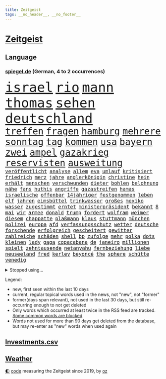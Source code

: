 ```yaml
---
title: Zeitgeist
tags: __no_header__, __no_footer__
---
```


# [Zeitgeist](https://oliz.io/zeitgeist/)

## Language

<h3><a href="https://www.spiegel.de" target="_blank">spiegel.de</a> (German, 4 to 2 occurrences)</h3>
<p style="font-family:monospace">
<span style="font-size:32pt"><a href="news_links.html#israel" class="current">israel</a></span>
<span style="font-size:32pt"><a href="news_links.html#rio" class="current">rio</a></span>
<span style="font-size:32pt"><a href="news_links.html#mann" class="current">mann</a></span>
<span style="font-size:32pt"><a href="news_links.html#thomas" class="current">thomas</a></span>
<span style="font-size:32pt"><a href="news_links.html#sehen" class="current">sehen</a></span>
<span style="font-size:32pt"><a href="news_links.html#deutschland" class="current">deutschland</a></span>
<br>
<span style="font-size:22pt"><a href="news_links.html#treffen" class="current">treffen</a></span>
<span style="font-size:22pt"><a href="news_links.html#fragen" class="current">fragen</a></span>
<span style="font-size:22pt"><a href="news_links.html#hamburg" class="current">hamburg</a></span>
<span style="font-size:22pt"><a href="news_links.html#mehrere" class="current">mehrere</a></span>
<span style="font-size:22pt"><a href="news_links.html#sonntag" class="current">sonntag</a></span>
<span style="font-size:22pt"><a href="news_links.html#tag" class="current">tag</a></span>
<span style="font-size:22pt"><a href="news_links.html#kommen" class="current">kommen</a></span>
<span style="font-size:22pt"><a href="news_links.html#usa" class="current">usa</a></span>
<span style="font-size:22pt"><a href="news_links.html#bayern" class="current">bayern</a></span>
<span style="font-size:22pt"><a href="news_links.html#zwei" class="current">zwei</a></span>
<span style="font-size:22pt"><a href="news_links.html#ampel" class="current">ampel</a></span>
<span style="font-size:22pt"><a href="news_links.html#gazakrieg" class="current">gazakrieg</a></span>
<span style="font-size:22pt"><a href="news_links.html#reservisten" class="current">reservisten</a></span>
<span style="font-size:22pt"><a href="news_links.html#ausweitung" class="current">ausweitung</a></span>
<br>
<span style="font-size:12pt"><a href="news_links.html#veröffentlicht" class="current">veröffentlicht</a></span>
<span style="font-size:12pt"><a href="news_links.html#analyse" class="current">analyse</a></span>
<span style="font-size:12pt"><a href="news_links.html#allem" class="current">allem</a></span>
<span style="font-size:12pt"><a href="news_links.html#eva" class="current">eva</a></span>
<span style="font-size:12pt"><a href="news_links.html#umlauf" class="current">umlauf</a></span>
<span style="font-size:12pt"><a href="news_links.html#kritisiert" class="current">kritisiert</a></span>
<span style="font-size:12pt"><a href="news_links.html#friedrich" class="current">friedrich</a></span>
<span style="font-size:12pt"><a href="news_links.html#merz" class="current">merz</a></span>
<span style="font-size:12pt"><a href="news_links.html#jahre" class="current">jahre</a></span>
<span style="font-size:12pt"><a href="news_links.html#anglerkönigin" class="new">anglerkönigin</a></span>
<span style="font-size:12pt"><a href="news_links.html#christine" class="current">christine</a></span>
<span style="font-size:12pt"><a href="news_links.html#hein" class="current">hein</a></span>
<span style="font-size:12pt"><a href="news_links.html#erhält" class="current">erhält</a></span>
<span style="font-size:12pt"><a href="news_links.html#menschen" class="current">menschen</a></span>
<span style="font-size:12pt"><a href="news_links.html#verschwunden" class="current">verschwunden</a></span>
<span style="font-size:12pt"><a href="news_links.html#dieter" class="current">dieter</a></span>
<span style="font-size:12pt"><a href="news_links.html#bohlen" class="new">bohlen</a></span>
<span style="font-size:12pt"><a href="news_links.html#belohnung" class="current">belohnung</a></span>
<span style="font-size:12pt"><a href="news_links.html#nähe" class="current">nähe</a></span>
<span style="font-size:12pt"><a href="news_links.html#fans" class="current">fans</a></span>
<span style="font-size:12pt"><a href="news_links.html#huthis" class="current">huthis</a></span>
<span style="font-size:12pt"><a href="news_links.html#angriffe" class="current">angriffe</a></span>
<span style="font-size:12pt"><a href="news_links.html#gazastreifen" class="current">gazastreifen</a></span>
<span style="font-size:12pt"><a href="news_links.html#hamas" class="current">hamas</a></span>
<span style="font-size:12pt"><a href="news_links.html#israelische" class="current">israelische</a></span>
<span style="font-size:12pt"><a href="news_links.html#offenbar" class="current">offenbar</a></span>
<span style="font-size:12pt"><a href="news_links.html#14jähriger" class="current">14jähriger</a></span>
<span style="font-size:12pt"><a href="news_links.html#festgenommen" class="current">festgenommen</a></span>
<span style="font-size:12pt"><a href="news_links.html#leben" class="current">leben</a></span>
<span style="font-size:12pt"><a href="news_links.html#elf" class="current">elf</a></span>
<span style="font-size:12pt"><a href="news_links.html#jahren" class="current">jahren</a></span>
<span style="font-size:12pt"><a href="news_links.html#eimsbüttel" class="new">eimsbüttel</a></span>
<span style="font-size:12pt"><a href="news_links.html#trinkwasser" class="current">trinkwasser</a></span>
<span style="font-size:12pt"><a href="news_links.html#großes" class="current">großes</a></span>
<span style="font-size:12pt"><a href="news_links.html#mexiko" class="current">mexiko</a></span>
<span style="font-size:12pt"><a href="news_links.html#wasser" class="current">wasser</a></span>
<span style="font-size:12pt"><a href="news_links.html#zugestimmt" class="current">zugestimmt</a></span>
<span style="font-size:12pt"><a href="news_links.html#erntet" class="current">erntet</a></span>
<span style="font-size:12pt"><a href="news_links.html#ministerpräsident" class="current">ministerpräsident</a></span>
<span style="font-size:12pt"><a href="news_links.html#bekannt" class="current">bekannt</a></span>
<span style="font-size:12pt"><a href="news_links.html#8" class="current">8</a></span>
<span style="font-size:12pt"><a href="news_links.html#mai" class="current">mai</a></span>
<span style="font-size:12pt"><a href="news_links.html#wir" class="current">wir</a></span>
<span style="font-size:12pt"><a href="news_links.html#armee" class="current">armee</a></span>
<span style="font-size:12pt"><a href="news_links.html#donald" class="current">donald</a></span>
<span style="font-size:12pt"><a href="news_links.html#trump" class="current">trump</a></span>
<span style="font-size:12pt"><a href="news_links.html#fordert" class="current">fordert</a></span>
<span style="font-size:12pt"><a href="news_links.html#wolfram" class="current">wolfram</a></span>
<span style="font-size:12pt"><a href="news_links.html#weimer" class="new">weimer</a></span>
<span style="font-size:12pt"><a href="news_links.html#diesem" class="current">diesem</a></span>
<span style="font-size:12pt"><a href="news_links.html#chappatte" class="current">chappatte</a></span>
<span style="font-size:12pt"><a href="news_links.html#plaßmann" class="current">plaßmann</a></span>
<span style="font-size:12pt"><a href="news_links.html#klaus" class="current">klaus</a></span>
<span style="font-size:12pt"><a href="news_links.html#stuttmann" class="current">stuttmann</a></span>
<span style="font-size:12pt"><a href="news_links.html#münchen" class="current">münchen</a></span>
<span style="font-size:12pt"><a href="news_links.html#polizei" class="current">polizei</a></span>
<span style="font-size:12pt"><a href="news_links.html#europa" class="current">europa</a></span>
<span style="font-size:12pt"><a href="news_links.html#afd" class="current">afd</a></span>
<span style="font-size:12pt"><a href="news_links.html#verfassungsschutz" class="current">verfassungsschutz</a></span>
<span style="font-size:12pt"><a href="news_links.html#wetter" class="current">wetter</a></span>
<span style="font-size:12pt"><a href="news_links.html#deutsche" class="current">deutsche</a></span>
<span style="font-size:12pt"><a href="news_links.html#forschende" class="current">forschende</a></span>
<span style="font-size:12pt"><a href="news_links.html#erfolgreich" class="current">erfolgreich</a></span>
<span style="font-size:12pt"><a href="news_links.html#gescheitert" class="current">gescheitert</a></span>
<span style="font-size:12pt"><a href="news_links.html#gewitter" class="current">gewitter</a></span>
<span style="font-size:12pt"><a href="news_links.html#zahlreiche" class="current">zahlreiche</a></span>
<span style="font-size:12pt"><a href="news_links.html#schäden" class="current">schäden</a></span>
<span style="font-size:12pt"><a href="news_links.html#shell" class="new">shell</a></span>
<span style="font-size:12pt"><a href="news_links.html#bp" class="current">bp</a></span>
<span style="font-size:12pt"><a href="news_links.html#zufolge" class="current">zufolge</a></span>
<span style="font-size:12pt"><a href="news_links.html#mehr" class="current">mehr</a></span>
<span style="font-size:12pt"><a href="news_links.html#polka" class="new">polka</a></span>
<span style="font-size:12pt"><a href="news_links.html#dots" class="new">dots</a></span>
<span style="font-size:12pt"><a href="news_links.html#kleinen" class="current">kleinen</a></span>
<span style="font-size:12pt"><a href="news_links.html#lady" class="current">lady</a></span>
<span style="font-size:12pt"><a href="news_links.html#gaga" class="current">gaga</a></span>
<span style="font-size:12pt"><a href="news_links.html#copacabana" class="new">copacabana</a></span>
<span style="font-size:12pt"><a href="news_links.html#de" class="current">de</a></span>
<span style="font-size:12pt"><a href="news_links.html#janeiro" class="current">janeiro</a></span>
<span style="font-size:12pt"><a href="news_links.html#millionen" class="current">millionen</a></span>
<span style="font-size:12pt"><a href="news_links.html#spielt" class="current">spielt</a></span>
<span style="font-size:12pt"><a href="news_links.html#zehntausende" class="current">zehntausende</a></span>
<span style="font-size:12pt"><a href="news_links.html#netanyahu" class="current">netanyahu</a></span>
<span style="font-size:12pt"><a href="news_links.html#fernbeziehung" class="new">fernbeziehung</a></span>
<span style="font-size:12pt"><a href="news_links.html#liebe" class="current">liebe</a></span>
<span style="font-size:12pt"><a href="news_links.html#neuseeland" class="current">neuseeland</a></span>
<span style="font-size:12pt"><a href="news_links.html#fred" class="current">fred</a></span>
<span style="font-size:12pt"><a href="news_links.html#kerley" class="new">kerley</a></span>
<span style="font-size:12pt"><a href="news_links.html#beyoncé" class="current">beyoncé</a></span>
<span style="font-size:12pt"><a href="news_links.html#the" class="current">the</a></span>
<span style="font-size:12pt"><a href="news_links.html#sphere" class="new">sphere</a></span>
<span style="font-size:12pt"><a href="news_links.html#schütte" class="new">schütte</a></span>
<span style="font-size:12pt"><a href="news_links.html#venedig" class="current">venedig</a></span>
</p>
<details>
<summary>Stopped using...</summary>
<p class="former" style="font-size:12pt">
ausgebrochen(1656) ebenfalls(1656) bereich(1655) einwohner(1655) lebensmittel(1655) mitunter(1655) steigende(1655) treffer(1655) hervor(1654) mannschaft(1654) normal(1654) oberbürgermeister(1654) berichte(1653) einstieg(1653) scheinen(1653) verlegt(1653) vorschläge(1653) lehrer(1652) richten(1652) ursula(1652) präsidentschaftswahl(1651) regel(1651) schlag(1651) bayerischen(1650) bieten(1650) frankreichs(1650) früheren(1650) leichter(1650) schicksal(1650) berg(1649) diskussion(1649) 2022(1648) bedeuten(1648) niederländische(1648) trainieren(1648) vierte(1648) bitte(1647) gefährlichen(1647) gehe(1647) sender(1647) smartphone(1647) entscheidend(1646) letzter(1646) sicherheitsbehörden(1646) bestimmt(1645) bundespräsident(1645) entlassen(1645) gastgeber(1645) halben(1645) islamischen(1645) material(1645) standort(1645) thailand(1645) bedenken(1644) beschäftigte(1644) juli(1644) freie(1643) teilte(1643) ermittlern(1642) erneuten(1642) nord(1642) türkischen(1642) manuel(1641) verändern(1641) freilassung(1640) gebiet(1640) torhüter(1640) ausmaß(1639) falschen(1639) meint(1639) strecke(1639) vorsprung(1638) anzeichen(1636) anhänger(1635) entsetzen(1635) beiträge(1634) meinen(1632) nachfrage(1631) alarmiert(1629) überleben(1628) echten(1627) top(1627) begriff(1626) betrifft(1626) dran(1626) spitzenreiter(1626) außerhalb(1625) bestmarke(1625) beitrag(1624) rentner(1623) antrag(1622) auseinandersetzung(1622) nieder(1621) papier(1618) niedrig(1617) ausgetragen(1597) umbau(1550) langjährige(1543) milliardär(1539) tricks(1401) kleidung(1395) zerstörte(1387) ohnehin(1386) partnerschaft(1381) bundesanwaltschaft(1374) freigesprochen(1372) tour(1370) verbunden(1367) gesund(1353) kollision(1348) bekräftigt(1288) demo(1287) abkommen(1286) zentralen(1276) magazin(1270) außenministerin(1266) luftwaffe(1259) roth(1256) sank(1227) öffentlichrechtlichen(1215) symbol(1208) fördern(1204) inhalte(1194) gezwungen(1175) betreibt(1158) verantwortlichen(1156) samt(1147) schneiden(1130) eingetroffen(1129) gefangenschaft(1119) indem(1107) klopp(1088) schlamm(1081) harter(1067) westjordanland(1067) debattiert(1052) tierschützer(1046) kandidat(1045) genauer(1021) deutsch(1019) stören(1012) legal(1008) revolution(998) effekt(990) streiks(980) einladung(979) nation(977) tagelang(958) ernährung(956) irland(931) nationaltrainer(931) schmeckt(918) razzien(912) alice(903) todesstrafe(901) eric(898) ausgemacht(885) redet(885) gesprengt(880) liberale(879) kampfjets(878) jüdische(874) kommentiert(872) gelegenheit(850) opfers(850) aufgelöst(845) al(844) jung(832) sachsens(830) vorstand(830) minderjährige(818) initiative(817) georgien(797) loswerden(782) zogen(774) betreiben(768) mannheim(752) emotionen(750) angerichtet(749) arbeitskräfte(745) fußballverband(739) gründung(739) fühlte(719) vierten(709) höchststand(708) auswirken(706) terrorismus(704) kane(700) pilot(695) mysteriöse(682) objekte(680) model(675) anschluss(664) 2013(663) interessiert(662) schuldenbremse(662) schlimmer(645) 36(642) afdpolitiker(642) vormittag(635) journalistin(632) häfen(630) geprüft(619) mary(608) momente(598) dient(592) strafgerichtshof(571) eröffnung(565) horst(565) mehrmals(564) taucht(555) gerechnet(552) mars(549) kriegen(542) neonazis(529) signalisiert(518) staatsanwälte(512) sprecherin(510) manch(509) gespalten(504) kostenlos(504) bereichen(496) kapitän(493) verspätung(493) sowohl(492) beleidigungen(491) simon(491) kriegsschiffe(489) finanzen(487) straftäter(486) fortschritte(479) teamkollegen(478) oma(473) anzugreifen(470) abgefeuert(467) wettkampf(458) audi(452) schritten(452) jörg(447) michel(443) gefühlt(442) staub(434) rechtlichen(433) gesichtet(428) justin(428) offenbaren(426) mauer(425) gerieten(421) zerlegt(421) häusern(420) schätzt(418) blau(417) chinesisches(417) riesiger(417) leichtathletik(415) apples(412) mitspieler(409) wirtschaftskrise(404) fing(403) scheidung(399) bundesland(397) klagte(397) rhetorik(397) fotografiert(395) wahren(394) bomben(393) vorab(392) überlassen(391) populismus(390) vertritt(390) bgh(385) diana(381) tennisspielerin(381) anwesen(379) noah(379) paket(378) kulissen(376) übergriffen(376) therapie(375) bedrohen(373) instanz(371) potenzial(370) längste(365) figuren(364) sticht(363) polizistin(361) akzeptieren(356) anschläge(356) diplomatischen(354) flut(353) worüber(353) ewig(350) rafael(345) weibchen(345) hals(343) sportlerinnen(343) beliebtesten(342) verlegen(339) 28jährige(336) vergnügen(335) perfekt(334) spanier(334) vermitteln(333) gene(332) neueste(331) stärkere(331) m(330) france(329) nirgendwo(329) brutalen(328) auseinandersetzungen(324) paradies(323) beißt(321) match(321) meisterin(321) kleinstadt(320) breiten(317) türkischer(315) potenziell(311) sätzen(311) tourist(311) polizeigewalt(309) smith(306) lauern(303) schätzung(301) stream(299) ursprünglich(299) weltraum(299) gesteuert(298) hollywoodstars(297) warnte(296) bürgerinnen(294) talent(294) günstig(292) interaktiven(291) umstrittenem(290) sichtbar(289) kümmern(286) weidel(286) nuri(285) friseur(284) medikamente(284) müdigkeit(284) zimmer(284) 67(282) externe(281) ryanair(281) kandidieren(277) fiasko(276) mittelschicht(276) turnen(275) bundestags(271) richtungen(271) gere(270) gehoben(267) entsprechende(265) lass(263) moderat(263) 130(262) fritz(260) hose(260) weiblichen(259) einstigen(258) verließ(258) bond(257) northvolt(255) bordell(252) klimakonferenz(252) sozialdemokrat(250) aktionäre(249) suchmaschine(248) traditionelle(248) kürzungen(247) mittag(247) geheimen(246) lka(246) vermeidet(245) abgebaut(242) punktet(242) viermal(241) äußere(241) inhaftierten(239) sperrt(239) konzernchef(236) explizit(233) fläche(233) drohender(232) dietmar(230) geschaffen(230) schnäppchen(230) arne(229) kabul(229) begleiter(228) júnior(227) anhängern(226) briefe(225) streichung(224) belastung(222) alarmierende(221) austritt(220) explodiert(220) florentina(220) holzinger(220) fahrlässiger(219) nordseeinsel(218) schwanken(218) cem(217) militärjunta(217) ungewiss(217) versteckte(217) özdemir(217) gegenden(216) krankenkassen(216) markige(216) parteifreund(216) ralph(216) geldbeutel(214) jakob(213) liam(213) verbraucherzentrale(211) legendären(210) scheidende(210) zwang(208) krankenversicherung(207) leipziger(206) wiedereinzug(206) verliehen(203) dauerten(201) fossilien(200) gomez(200) hof(200) selena(200) skispringen(199) wahrheiten(199) wmqualifikation(199) ecuador(198) juristischen(197) rauchen(194) unterwäsche(193) toiletten(191) verrückt(191) vertraute(191) überwachungskamera(191) bundesebene(189) lungenentzündung(189) söders(189) aufarbeitung(188) monats(188) republikanern(187) fische(186) eineinhalb(185) konkreten(184) rechtsextremist(183) mächtigsten(182) renommierte(182) asylanträge(181) gründete(181) exemplare(180) plädieren(180) qualifiziert(179) klopfen(178) korruptionsvorwürfen(175) betrugsmasche(173) einführen(171) größeres(171) kifirma(171) lebenszeichen(168) beharrlich(167) durchsuchungen(167) künftiger(167) verschwiegen(166) autobiografie(165) kategorien(165) konzernchefs(165) rwe(164) schwärmt(164) antike(163) triumphieren(163) lucy(162) entschlossen(161) oberlandesgericht(161) offizieller(161) umsetzung(161) jake(160) tarifstreit(160) vorherrschaft(159) zendaya(159) auswege(158) psychiatrischen(158) soccer(158) jude(157) verspätet(156) 84(155) gerast(155) leibwächter(155) funde(154) richtete(154) synthetische(152) wahldebakel(152) bestseller(151) hamdan(151) mist(151) silvesternacht(149) traditionell(149) involviert(148) strafverfahren(148) mangelhafte(147) schläft(147) university(147) aldi(146) kürzen(146) pompeji(146) lopez(145) mobile(145) mourinho(145) anweisung(144) missbrauchsvorwürfe(144) wirtschaftswende(144) amtierende(143) grenzschutz(143) bittere(142) gefängnissen(142) ozean(142) ussenat(142) wortbruch(142) finanzierte(141) herzog(140) sms(139) leiterin(138) ausfällen(137) beitragserhöhungen(137) brandmauer(137) kartons(137) medienberichte(137) sämtliche(137) aufklären(134) bundestages(134) fantasie(134) intendantin(134) geschrumpft(132) schwangerschaftsabbrüche(132) konferenz(131) ussängerin(131) wecken(131) demonstrierende(130) einreisekontrollen(130) geschmuggelt(130) testflug(130) strafgerichtshofs(129) eingeschaltet(128) geschätzt(128) lenkrad(128) tiefstand(128) widersetzt(128) inseln(127) business(126) nikita(126) nachgewiesen(125) neuigkeiten(124) r(124) soldat(124) spurensuche(124) syrische(123) uneinig(123) wggarantie(123) geheimdienstchef(122) mexikanische(122) preiserhöhungen(122) strafmaßnahmen(122) true(121) bezieht(120) ärztliche(120) jair(119) lüneburg(119) rebellen(119) spiekeroog(119) affront(118) amtskollegen(118) bonn(118) brian(118) begeht(117) faschismus(117) teamkollege(117) genötigt(116) agassi(115) andre(115) graf(115) kreuzbandriss(115) maßgeblich(115) mr(115) reinen(115) schauspielerinnen(115) blicke(114) demonstrierten(114) dämlich(114) fbichef(114) kash(114) logik(114) patel(114) sicherheitspolitik(114) epidemie(113) friends(113) lettland(113) rassistisches(113) lernte(112) luigi(112) 42jähriger(111) dankte(111) einheimischen(111) forever(111) herrschaft(111) law(111) mittelmäßig(111) falten(110) premierministers(110) schwerem(110) ankündigungen(109) gelbhaar(109) adidas(108) erbeuten(108) firmenboss(108) großeltern(108) innen(108) jason(108) forschungsteam(107) mythos(106) axt(105) gestaltete(104) heide(104) längsten(104) ministerium(104) amtsübernahme(103) memes(103) batteriehersteller(102) erneuert(102) mccartney(102) unveröffentlichte(102) verlängern(101) verteuert(101) heiklen(100) dominieren(99) hochtouren(99) machenschaften(99) tilgen(99) unterwerfen(99) begehrte(98) fda(98) fließt(98) lebensraum(98) unsicherheiten(98) uskonzerne(97) klischee(96) breites(95) demenz(95) landesweite(95) weltlage(95) artikel(94) dialog(94) eingeschlafen(94) verschluckt(94) öffnete(94) camper(93) karibik(93) freier(92) freistellung(92) klassen(92) pflegeheim(92) promille(92) skispringer(92) boote(91) schneider(91) bangkok(90) bedingt(90) hüller(90) linus(90) rennserie(90) straßer(90) türsteher(90) ermittelte(89) kreuzte(89) philip(89) schauspielstars(89) sportereignisse(89) tempolimit(89) teslachefs(89) verpflichtende(89) voranschreiten(89) werten(89) wilden(89) anke(88) attackierten(88) betrachten(88) bitteren(88) eukommissionschefin(88) gangstern(88) personenschutz(88) strommarkt(88) studio(88) gerüchteküche(87) grundstück(87) kartelle(87) notstand(87) umkreist(87) aufschieben(86) genosse(86) gesunde(86) hochfahren(86) hochhäuser(86) landeschef(86) regisseurin(86) skandalen(86) tabea(86) taiwanchinakonflikt(86) aufbrechen(85) verziehen(85) bankrotterklärung(84) dingen(84) geweckt(84) myanmars(84) prager(84) studentinnen(84) émile(84) entschärfung(83) getrennte(83) militärdiktatur(83) trockene(83) gültig(82) nervige(82) stürze(82) airports(81) fehlverhalten(81) gemüse(81) privileg(81) rechnerisch(81) uneinigkeit(81) verbesserung(81) bauch(80) bussen(80) enthüllen(80) schockanrufen(80) schockanrufer(80) sensibel(80) vierter(80) auftragslage(79) ausgesucht(79) dänischer(79) flüssen(79) kurznachrichtendienst(79) synchronsprechen(79) tagt(79) aufheben(78) durchzusetzen(78) gewalttätiger(78) klimaneutralität(78) ablehnt(77) floriert(77) imperialismus(77) langes(77) verkaufte(77) weltcuprennen(77) bundesligaklubs(76) darmkrebs(76) gelobt(76) lynch(76) posts(76) simmons(76) sushi(76) telefonbetrug(76) usjustizministerin(76) aneinandergeraten(75) anteilen(75) belästigungsvorwürfe(75) dar(75) entgegensetzen(75) frauenfußball(75) gmbh(75) herstellung(75) einsatzkräften(74) eubürgern(74) friedhof(74) fußgängerin(74) grönländer(74) rosa(74) zivilklage(74) aneinander(73) ideologien(73) kollegium(73) tijuana(73) weltregionen(73) huthimilizen(72) internationales(72) kugelbombe(72) metaceo(72) socialmediaplattform(72) chaotischen(71) hase(71) lecker(71) manchem(71) patientenverfügung(71) verkaufszahlen(71) wilder(71) zusammengeschlossen(71) zwangsurlaub(71) anschauen(70) manipulierte(70) misshandlungsvorwürfe(70) puma(70) talk(70) tiktokapp(70) ismitglied(69) patricia(69) räuber(69) sommerspiele(69) versammelten(69) autismus(68) bewährten(68) errungenschaften(68) station(68) sterne(68) verstimmungen(68) vertiefen(68) weht(68) aufbauen(67) drinnen(67) fler(67) importieren(67) instrument(67) prinzipien(67) teleskop(67) fünfpunkteplan(66) kabarettist(66) konstruktiven(66) körperlich(66) petition(66) taskforce(66) untersuchungsbericht(66) verschärfungen(66) bündeln(65) europäischem(65) finanzlage(65) fußballnationalelf(65) kräftemessen(65) löw(65) sun(65) warnten(65) yuval(65) agiert(64) geflügelpest(64) menschenrechtlerin(64) mies(64) orf(64) ostbeauftragte(64) seehofer(64) tübinger(64) aufholjagd(63) dankt(63) erdbebenopfer(63) konzentrationslagers(63) millionenfach(63) topspiel(63) aufwachen(62) berlinerin(62) flüssigerdgas(62) handschellen(62) pausiert(62) rettungskräften(62) usarmee(62) ärztinnen(62) abitur(61) ausgelassen(61) gefecht(61) lübeck(61) lübecker(61) unerwarteten(61) uwe(61) 1991(60) ausfindig(60) auslieferungshaft(60) friedenstruppen(60) perspektive(60) charakters(59) handelspartnern(59) kapitel(59) biopic(58) verwechslung(58) wahnsinn(58) beeindrucken(57) einsperren(57) hagelt(57) karten(57) ländlichen(57) løkke(57) rasmussen(57) saarländische(57) ungeheuer(57) verteilen(57) 38jähriger(56) andenken(56) anrecht(56) bürgergeldempfängern(56) einspringen(56) engagierte(56) filmreif(56) minerva(56) selbstständigkeit(56) shakespeares(56) urteilt(56) verschlanken(56) wolodin(56) internationalem(55) lagune(55) paraden(55) phantom(55) vollgas(55) wunschkandidat(55) angeschlagen(54) arbeitsbedingungen(54) erbitterter(54) fahrschüler(54) familienmitglieder(54) ledmasken(53) offensiv(53) protestaktion(53) unescoweltkulturerbe(53) assistent(52) bodycams(52) eli(52) gewählte(52) nachhaltiger(52) sicherheitskonferenz(52) adams(51) angefangen(51) beschießen(51) veruntreute(51) wirtschaftsforscher(51) überfälle(51) ami(50) ankara(50) asylsuchenden(50) barrikaden(50) erwarteten(50) fachleuten(50) führerscheinprüfung(50) geheimnisvolle(50) hohn(50) miroslav(50) rächt(50) sanktioniert(50) staatspräsident(50) tiefsten(50) ungebrochen(50) geschwindigkeitsbegrenzung(49) großvater(49) openaiceo(49) oscaracademy(49) ostukraine(49) sprachlos(49) abgeben(48) fahrerlaubnis(48) klimazielen(48) multimilliardär(48) obst(48) sarkozy(48) scheinbar(48) transparency(48) verbrachte(48) wmgold(48) faktor(47) guineabissau(47) repressionen(47) rover(47) stimmzettel(47) totem(47) uss(47) zeche(47) ausschuss(46) verängstigt(46) xai(46) ausgleichen(45) karlheinz(45) prägenden(45) schlechtem(45) schreiten(45) anhalt(44) blaue(44) luxushotel(44) selbstständig(44) snl(44) francesca(43) gesamtes(43) zweifelhafte(43) coaching(42) entsendung(42) forscherteam(42) herausgeben(42) inhaftierte(42) office(42) oval(42) uganda(42) alkoholkonsum(41) klauen(41) sozialer(41) tv+(41) franchise(40) ingebrigtsen(40) kurieren(40) pickleball(40) sandalen(40) schlossen(40) verhalf(40) wahrscheinlichkeit(40) ausharren(39) lahme(39) akzeptiert(38) dienstes(38) hervorragende(38) minen(38) mitsprache(38) spdpolitikerin(38) geisterstadt(37) generäle(37) kopenhagen(37) lieferkettengesetz(37) rückgrat(37) slogan(37) ungarischen(37) wohlstands(37) 239(36) atlético(36) auseinanderdriften(36) autozölle(36) riad(36) hillary(35) sommermärchenprozess(35) versprochene(35) anderthalb(34) fenerbahçe(34) gelsenkirchen(34) großrazzia(34) rekordkurs(34) retterin(34) schweitzer(34) stein(34) verbrennungsmotoren(34) wangerooge(34) zurückgewinnen(34) amazons(33) blutig(33) bundesamtes(33) hercules(33) highschool(33) usstreitkräfte(33) wirtschaftsflaute(33) elektroautohersteller(32) keines(32) komplexe(32) konter(32) sbahnen(32) vierteljahrhundert(32) zugestellt(32) zweitem(32) entschlossenheit(31) würdigt(31) abschreckung(30) bündnispartner(30) erdoğans(30) portfolio(30) thailändische(30) beratungen(29) eröffnungsrede(29) flugverkehr(29) galatasaray(29) ifo(29) mittelamerika(29) batman(28) côte(28) demokratien(28) d’azur(28) jesse(28) saal(28) beate(27) eingebunden(27) endloser(27) fastenmonats(27) kampfpilot(27) männlich(27) story(27) weltordnung(27) zollankündigung(27) ägyptischen(27) übung(27) aufwind(26) begeben(26) berkeley(26) blatter(26) hürden(26) lachs(26) staatsgemäldesammlungen(26) downey(25) unterrepräsentiert(25) arbeiteten(24) stall(24) ukrainegipfel(24) deloitte(23) disqualifikationen(23) geldes(23) herben(23) no(23) other(23) prevc(23) prämien(23) technologien(23) umweltministerin(23) updates(23) zollankündigungen(23) 2050(22) 22jährigen(22) 90000(22) fotografen(22) glaubten(22) goldenes(22) halfen(22) militärübung(22) schuldenpaket(22) senatoren(22) siebten(22) symbolkraft(22) atubolu(21) breit(21) woidke(21) albert(20) shop(20) 1997(19) europaweite(19) mayhem(19) stroot(19) anschlagsplans(18) arbeitsgruppen(18) asylsystems(18) belegschaft(18) reißenden(18) schlau(18) spezialeinheit(18) zweidrittelmehrheit(18) korruptionsverdacht(17) leckere(17) nordseeküste(17) obduktion(17) regierungsnahe(17) überzogene(17) fadenkreuz(16) fahrlässige(16) geringen(16) konsens(16) vorgeschmack(16) berlinschöneberg(15) bürgerrechtler(15) case(15) cold(15) copa(15) euparlament(15) gebebt(15) pater(15) todesumstände(15) 160000(14) angreift(14) carl(14) darknet(14) finnlands(14) rechtlich(14) wombat(14) zugelegt(14) anpassung(13) batteriefabrik(13) bestochen(13) erfand(13) geklauter(13) gelbe(13) kolosseum(13) posieren(13) rekordtief(13) ritzen(13) touristenfails(13) unpassende(13) verfilmung(13) brasilianische(12) bratzpop(12) etappen(12) joschka(12) taiwans(12) arbeitgebern(11) freue(11) nachgeben(11) pokalhalbfinale(11) russin(11) schlimmes(11)
</p>
</details>
<p>Legend:
<ul>
<li><span class="new">new</span>, first seen within the last 10 days</li>
<li><span class="current">current</span>, regular topical words used in the news, not "new", not "former"</li>
<li><span class="former">former(days span relevant)</span>, not used in the last 30 days, but still re-occurring enough to not get deleted</li>
<li>Only words which occurred at least twice in the RSS feed are tracked. <a href="language/filters.py">Some common words are blocked</a></li>
<li>Words not used for more than 90 days get deleted from the database, but may re-enter as "new" words when used again</li>
</ul>
</p>

## [Investments](investments.html)[.csv](investments.csv)

## [Weather](weather.html)

<footer>
<a href="javascript:toggleTheme()" class="nav">🌓</a>
<a href="https://github.com/ooz/zeitgeist">code</a> measuring the Zeitgeist since 2019, by <a href="https://oliz.io">oz</a>
</footer>
